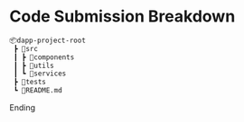 # Code Submission Breakdown

```bash
📦dapp-project-root
 ┣ 📂src
 ┃ ┣ 📂components
 ┃ ┣ 📂utils
 ┃ ┗ 📂services
 ┣ 📂tests
 ┗ 📄README.md
```

Ending
